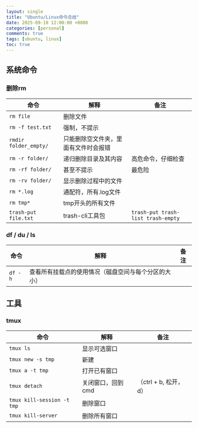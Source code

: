 ```yaml
---
layout: single
title: "Ubuntu/Linux命令总结"
date: 2025-09-18 12:00:00 +0800
categories: [personal]
comments: true
tags: [ubuntu, linux]
toc: true
---
```


## 系统命令

### 删除rm
| 命令 | 解释 | 备注 |
| --- | --- | --- |
| `rm file` | 删除文件 |
| `rm -f test.txt` | 强制，不提示 |
| `rmdir folder_empty/` | 只能删除空文件夹，里面有文件时会报错 |  |
| `rm -r folder/` | 递归删除目录及其内容 | 高危命令，仔细检查 |
| `rm -rf folder/` | 甚至不提示 | 最危险 | `rm -rf /` `rm -rf ~/` `rm -rf *`很恐怖 |
| `rm -rv folder/` | 显示删除过程中的文件 |  |
| `rm *.log` | 通配符，所有.log文件 |  |
| `rm tmp*` | tmp开头的所有文件 |  |
| `trash-put file.txt` | trash-cli工具包 | `trash-put trash-list trash-empty` |  

### df / du / ls 
| 命令 | 解释 | 备注 |
| --- | --- | --- |
| `df -h` | 查看所有挂载点的使用情况（磁盘空间与每个分区的大小） |  |


## 工具

### tmux
| 命令 | 解释 | 备注 |
| --- | --- | --- |
| `tmux ls` | 显示可选窗口 |  |
| `tmux new -s tmp` | 新建 |  |
| `tmux a -t tmp` | 打开已有窗口 |  |
| `tmux detach` | 关闭窗口，回到cmd | （ctrl + b, 松开，d） |
| `tmux kill-session -t tmp` | 删除窗口 |  |
| `tmux kill-server` | 删除所有窗口 |  |
